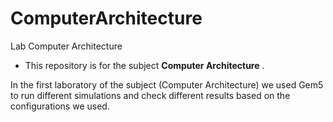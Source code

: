 # ComputerArchitecture
Lab Computer Architecture

- This repository is for the subject __Computer Architecture__ .

In the first laboratory of the subject (Computer Architecture) we used Gem5 to run different simulations and check different results based on the configurations we used.
